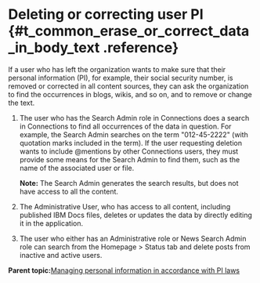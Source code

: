 # Deleting or correcting user PI {#t_common_erase_or_correct_data_in_body_text .reference}

If a user who has left the organization wants to make sure that their personal information \(PI\), for example, their social security number, is removed or corrected in all content sources, they can ask the organization to find the occurrences in blogs, wikis, and so on, and to remove or change the text.

1.  The user who has the Search Admin role in Connections does a search in Connections to find all occurrences of the data in question. For example, the Search Admin searches on the term "012-45-2222" \(with quotation marks included in the term\). If the user requesting deletion wants to include @mentions by other Connections users, they must provide some means for the Search Admin to find them, such as the name of the associated user or file.

    **Note:** The Search Admin generates the search results, but does not have access to all the content.

2.  The Administrative User, who has access to all content, including published IBM Docs files, deletes or updates the data by directly editing it in the application.

3.  The user who either has an Administrative role or News Search Admin role can search from the Homepage > Status tab and delete posts from inactive and active users. 

**Parent topic:**[Managing personal information in accordance with PI laws](../admin/c_common_manage_personal_data_for_gdpr.md)

